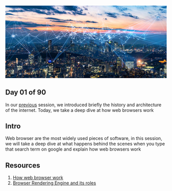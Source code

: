 ![Internet](../avatar.jpg)

## Day 01 of 90 
In our [previous](../day00) session, we introduced briefly the history and architecture of the internet. Today, we take a deep dive at how web browsers work

## Intro
Web browser are the most widely used pieces of software, in this session, we will  take a deep dive at what happens behind the scenes when you type that search term on google and explain how web browsers work 

## Resources
1. [How web browser work](https://web.dev/howbrowserswork/)
2. [Browser Rendering Engine and its roles](https://www.browserstack.com/guide/browser-rendering-engine)